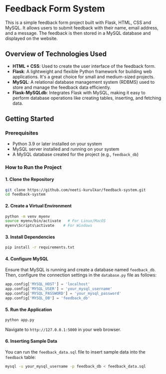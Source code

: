 # Feedback Form System

This is a simple feedback form project built with Flask, HTML, CSS and MySQL. It allows users to submit feedback with their name, email address, and a message. The feedback is then stored in a MySQL database and displayed on the website.

## Overview of Technologies Used

* **HTML + CSS**: Used to create the user interface of the feedback form.
* **Flask**: A lightweight and flexible Python framework for building web applications. It's a great choice for small and medium-sized projects.
* **MySQL**: A relational database management system (RDBMS) used to store and manage the feedback data efficiently.
* **Flask-MySQLdb**: Integrates Flask with MySQL, making it easy to perform database operations like creating tables, inserting, and fetching data.

## Getting Started

### Prerequisites

* Python 3.9 or later installed on your system
* MySQL server installed and running on your system
* A MySQL database created for the project (e.g., `feedback_db`)

### How to Run the Project

#### 1. Clone the Repository
```bash
git clone https://github.com/neeti-kurulkar/feedback-system.git
cd feedback-system
```

#### 2. Create a Virtual Environment
```bash
python -m venv myenv
source myenv/bin/activate   # For Linux/MacOS
myenv\Scripts\activate    # For Windows
```

#### 3. Install Dependencies
```bash
pip install -r requirements.txt
```

#### 4. Configure MySQL
Ensure that MySQL is running and create a database named `feedback_db`. Then, configure the connection settings in the `database.py` file as follows:

```python
app.config['MYSQL_HOST'] = 'localhost'
app.config['MYSQL_USER'] = 'your_mysql_username'
app.config['MYSQL_PASSWORD'] = 'your_mysql_password'
app.config['MYSQL_DB'] = 'feedback_db'
```

#### 5. Run the Application
```bash
python app.py
```
Navigate to `http://127.0.0.1:5000` in your web browser.

#### 6. Inserting Sample Data
You can run the `feedback_data.sql` file to insert sample data into the `feedback` table:

```bash
mysql -u your_mysql_username -p feedback_db < feedback_data.sql
```